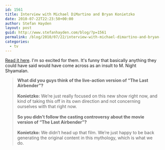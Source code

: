 ```yaml
---
id: 1561
title: Interview with Michael DiMartino and Bryan Konietzko
date: 2010-07-22T22:23:50+00:00
author: Stefan Hayden
layout: post
guid: http://www.stefanhayden.com/blog/?p=1561
permalink: /blog/2010/07/22/interview-with-michael-dimartino-and-bryan-konietzko/
categories:
  - tv
---
```

<a href="http://blogs.wsj.com/speakeasy/2010/07/21/legend-of-korra-the-creators-of-avatar-the-last-airbender-on-the-new-spinoff/">Read it here</a>. I'm so excited for them. It's funny that basically anything they could have said would have come across as an insult to M. Night Shyamalan.

<blockquote>
<strong>What did you guys think of the live-action version of “The Last Airbender”?</strong>
<br /><br />
<strong>Konietzko:</strong> We’re just really focused on this new show right now, and kind of taking this off in its own direction and not concerning ourselves with that right now.
<br /><br />
<strong>So you didn’t follow the casting controversy about the movie version of “The Last Airbender”?</strong>
<br /><br />
<strong>Konietzko:</strong> We didn’t head up that film. We’re just happy to be back generating the original content in this mythology, which is what we do.
</blockquote>